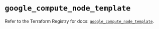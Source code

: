 # `google_compute_node_template`

Refer to the Terraform Registry for docs: [`google_compute_node_template`](https://registry.terraform.io/providers/hashicorp/google/5.26.0/docs/resources/compute_node_template).
